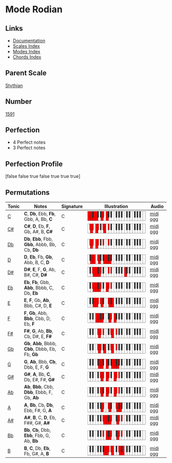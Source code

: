 # Mode Rodian

## Links

- [Documentation](index.md)
- [Scales Index](Scales.md)
- [Modes Index](Modes.md)
- [Chords Index](Chords.md)

## Parent Scale

[Stythian](ScaleStythian.md)

## Number

[1591](https://ianring.com/musictheory/scales/1591)

## Perfection

- 4 Perfect notes
- 3 Perfect notes

## Perfection Profile

[false false true false true true true]

## Permutations

| Tonic | Notes | Signature | Illustration | Audio |
|-------|-------|-----------|--------------|-------|
| [C](ModeCNaturalRodian.md) | **C**, **Db**, Ebb, **Fb**, Gbb, A, Bb, **C** | C | ![CNaturalRodian](ModeCNaturalRodian.png) | [midi](ModeCNaturalRodian.mid) [ogg](ModeCNaturalRodian.ogg) |
| [C#](ModeCSharpRodian.md) | **C#**, **D**, Eb, **F**, Gb, A#, B, **C#** | C | ![CSharpRodian](ModeCSharpRodian.png) | [midi](ModeCSharpRodian.mid) [ogg](ModeCSharpRodian.ogg) |
| [Db](ModeDFlatRodian.md) | **Db**, **Ebb**, Fbb, **Gbb**, Abbb, Bb, Cb, **Db** | C | ![DFlatRodian](ModeDFlatRodian.png) | [midi](ModeDFlatRodian.mid) [ogg](ModeDFlatRodian.ogg) |
| [D](ModeDNaturalRodian.md) | **D**, **Eb**, Fb, **Gb**, Abb, B, C, **D** | C | ![DNaturalRodian](ModeDNaturalRodian.png) | [midi](ModeDNaturalRodian.mid) [ogg](ModeDNaturalRodian.ogg) |
| [D#](ModeDSharpRodian.md) | **D#**, **E**, F, **G**, Ab, B#, C#, **D#** | C | ![DSharpRodian](ModeDSharpRodian.png) | [midi](ModeDSharpRodian.mid) [ogg](ModeDSharpRodian.ogg) |
| [Eb](ModeEFlatRodian.md) | **Eb**, **Fb**, Gbb, **Abb**, Bbbb, C, Db, **Eb** | C | ![EFlatRodian](ModeEFlatRodian.png) | [midi](ModeEFlatRodian.mid) [ogg](ModeEFlatRodian.ogg) |
| [E](ModeENaturalRodian.md) | **E**, **F**, Gb, **Ab**, Bbb, C#, D, **E** | C | ![ENaturalRodian](ModeENaturalRodian.png) | [midi](ModeENaturalRodian.mid) [ogg](ModeENaturalRodian.ogg) |
| [F](ModeFNaturalRodian.md) | **F**, **Gb**, Abb, **Bbb**, Cbb, D, Eb, **F** | C | ![FNaturalRodian](ModeFNaturalRodian.png) | [midi](ModeFNaturalRodian.mid) [ogg](ModeFNaturalRodian.ogg) |
| [F#](ModeFSharpRodian.md) | **F#**, **G**, Ab, **Bb**, Cb, D#, E, **F#** | C | ![FSharpRodian](ModeFSharpRodian.png) | [midi](ModeFSharpRodian.mid) [ogg](ModeFSharpRodian.ogg) |
| [Gb](ModeGFlatRodian.md) | **Gb**, **Abb**, Bbbb, **Cbb**, Dbbb, Eb, Fb, **Gb** | C | ![GFlatRodian](ModeGFlatRodian.png) | [midi](ModeGFlatRodian.mid) [ogg](ModeGFlatRodian.ogg) |
| [G](ModeGNaturalRodian.md) | **G**, **Ab**, Bbb, **Cb**, Dbb, E, F, **G** | C | ![GNaturalRodian](ModeGNaturalRodian.png) | [midi](ModeGNaturalRodian.mid) [ogg](ModeGNaturalRodian.ogg) |
| [G#](ModeGSharpRodian.md) | **G#**, **A**, Bb, **C**, Db, E#, F#, **G#** | C | ![GSharpRodian](ModeGSharpRodian.png) | [midi](ModeGSharpRodian.mid) [ogg](ModeGSharpRodian.ogg) |
| [Ab](ModeAFlatRodian.md) | **Ab**, **Bbb**, Cbb, **Dbb**, Ebbb, F, Gb, **Ab** | C | ![AFlatRodian](ModeAFlatRodian.png) | [midi](ModeAFlatRodian.mid) [ogg](ModeAFlatRodian.ogg) |
| [A](ModeANaturalRodian.md) | **A**, **Bb**, Cb, **Db**, Ebb, F#, G, **A** | C | ![ANaturalRodian](ModeANaturalRodian.png) | [midi](ModeANaturalRodian.mid) [ogg](ModeANaturalRodian.ogg) |
| [A#](ModeASharpRodian.md) | **A#**, **B**, C, **D**, Eb, F##, G#, **A#** | C | ![ASharpRodian](ModeASharpRodian.png) | [midi](ModeASharpRodian.mid) [ogg](ModeASharpRodian.ogg) |
| [Bb](ModeBFlatRodian.md) | **Bb**, **Cb**, Dbb, **Ebb**, Fbb, G, Ab, **Bb** | C | ![BFlatRodian](ModeBFlatRodian.png) | [midi](ModeBFlatRodian.mid) [ogg](ModeBFlatRodian.ogg) |
| [B](ModeBNaturalRodian.md) | **B**, **C**, Db, **Eb**, Fb, G#, A, **B** | C | ![BNaturalRodian](ModeBNaturalRodian.png) | [midi](ModeBNaturalRodian.mid) [ogg](ModeBNaturalRodian.ogg) |
